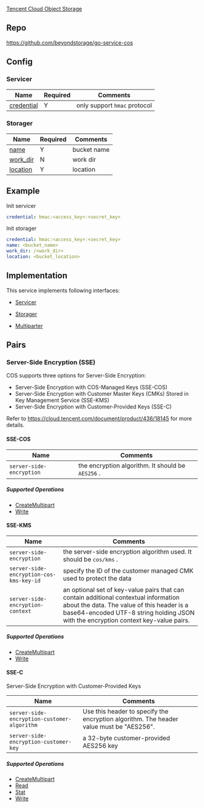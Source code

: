 [Tencent Cloud Object Storage](https://cloud.tencent.com/product/cos)

## Repo

<https://github.com/beyondstorage/go-service-cos>

## Config

### Servicer

| Name | Required | Comments |
| ---- | -------- | -------- |
| [credential](go-storage/pairs/credential.md) | Y | only support `hmac` protocol |


### Storager

| Name | Required | Comments |
| ---- | -------- | -------- |
| [name](go-storage/pairs/name.md) | Y | bucket name |
| [work_dir](go-storage/pairs/work_dir.md) | N | work dir |
| [location](go-storage/pairs/location.md) | Y | location|

## Example

Init servicer

```yaml
credential: hmac:<access_key>:<secret_key>
```

Init storager

```yaml
credential: hmac:<access_key>:<secret_key>
name: <bucket_name>
work_dir: /<work_dir>
location: <bucket_location>
```

## Implementation

This service implements following interfaces:

- [Servicer](../operations/servicer/index.md)

- [Storager](../operations/storager/index.md)

- [Multiparter](../operations/multiparter/index.md)

## Pairs

### Server-Side Encryption (SSE)

COS supports three options for Server-Side Encryption:

- Server-Side Encryption with COS-Managed Keys (SSE-COS)
- Server-Side Encryption with Customer Master Keys (CMKs) Stored in Key Management Service (SSE-KMS)
- Server-Side Encryption with Customer-Provided Keys (SSE-C)

Refer to https://cloud.tencent.com/document/product/436/18145 for more details.

#### SSE-COS

| Name                     | Comments                                          |
| ------------------------ | ------------------------------------------------- |
| `server-side-encryption` | the encryption algorithm. It should be `AES256` . |

##### Supported Operations

- [CreateMultipart](../operations/multiparter/create_multipart.md)
- [Write](../operations/storager/write.md)

#### SSE-KMS

| Name                                    | Comments                                                     |
| --------------------------------------- | ------------------------------------------------------------ |
| `server-side-encryption`                | the server-side encryption algorithm used. It should be `cos/kms` . |
| `server-side-encryption-cos-kms-key-id` | specify the ID of the customer managed CMK used to protect the data |
| `server-side-encryption-context`        | an optional set of key-value pairs that can contain additional contextual information about the data. The value of this header is a base64-encoded UTF-8 string holding JSON with the encryption context key-value pairs. |

##### Supported Operations

- [CreateMultipart](../operations/multiparter/create_multipart.md)
- [Write](../operations/storager/write.md)

#### SSE-C

Server-Side Encryption with Customer-Provided Keys

| Name                                        | Comments                                                     |
| ------------------------------------------- | ------------------------------------------------------------ |
| `server-side-encryption-customer-algorithm` | Use this header to specify the encryption algorithm. The header value must be "AES256". |
| `server-side-encryption-customer-key`       | a 32-byte customer-provided AES256 key                       |

##### Supported Operations

- [CreateMultipart](../operations/multiparter/create_multipart.md)
- [Read](../operations/storager/read.md)
- [Stat](../operations/storager/stat.md)
- [Write](../operations/storager/write.md)
